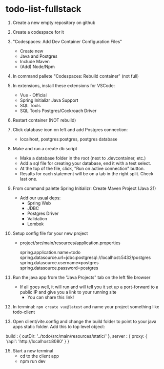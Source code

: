 # todo-list-fullstack

1. Create a new empty repository on github
2. Create a codespace for it
3. "Codespaces: Add Dev Container Configuration Files"
    - Create new
    - Java and Postgres
    - Include Maven
    - (Add) Node/Npm
4. In command pallete "Codespaces: Rebuild container" (not full)
5. In extensions, install these extensions for VSCode:
    - Vue - Official
    - Spring Initializr Java Support
    - SQL Tools
    - SQL Tools Postgres/Cockroach Driver
6. Restart container (NOT rebuild)
7. Click database icon on left and add Postgres connection:
    - localhost, postgres:postgres, postgres database
8. Make and run a create db script
    - Make a database folder in the root (next to .devcontainer, etc.)
    - Add a sql file for creating your database, end it with a test select.
    - At the top of the file, click, "Run on active connection" button.  
    - Results for each statement will be on a tab in the right split. Check last one.
9. From command palette Spring Initializr: Create Maven Project (Java 21)
    - Add our usual deps:
        - Spring Web
        - JDBC
        - Postgres Driver
        - Validation
        - Lombok
10. Setup config file for your new project
    - project/src/main/resources/application.properties

        spring.application.name=todo
        spring.datasource.url=jdbc:postgresql://localhost:5432/postgres
        spring.datasource.username=postgres
        spring.datasource.password=postgres
        
11. Run the java app from the "Java Projects" tab on the left file browser
    - If all goes well, it will run and will tell you it set up a port-forward to a public IP and give you a link to your running site
        - You can share this link!

12. In terminal:  `npm create vue@latest` and name your project something like todo-client
    
13. Open client/vite.config and change the build folder to point to your java apps static folder.  Add this to top level object:

  build : {
    outDir: '../todo/src/main/resources/static/'
  },
  server : {
    proxy: {
      '/api': 'http://localhost:8080'
    }
  }

15. Start a new terminal
    - cd to the client app
    - npm run dev
